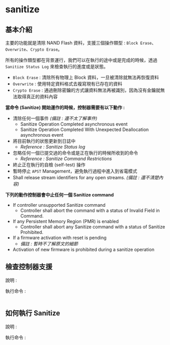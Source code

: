 # sanitize



## 基本介紹

主要的功能就是清除 NAND Flash 資料，支援三個操作類型 : `Block Erase`、`Overwrite`、`Crypto Erase`。

所有的操作類型都在背景運行，我們可以在執行的途中或是完成的時候，透過 `Sanitize Status Log` 來檢查執行的進度或是狀態。

* `Block Erase` : 清除所有物理上 Block 資料，一旦被清除就無法再恢復資料
* `Overwrite` : 使用特定資料格式去複寫現有已存在的資料
* `Crypto Erase` : 通過刪除密鑰的方式讓資料無法再被識別，因為沒有金鑰就無法取得真正的資料內容

**當命令 (Sanitize) 開始運作的時候，控制器需要有以下動作 :** 

* 清除任何一個事件 *(備註 : 還不太了解事件)*
  * Sanitize Operation Completed asynchronous event
  * Sanitize Operation Completed With Unexpected Deallocation asynchronous event
* 將目前執行的狀態更新到日誌中
  * *Reference : Sanitize Status log*
* 忽略任何一個已提交過的命令或是正在執行的時候所收到的命令 
  * *Reference : Sanitize Command Restrictions*
* 終止正在執行的自檢 (self-test) 操作
* 暫時停止 `APST` Management，避免執行過程中進入到省電模式
* Shall release stream identifiers for any open streams. *(備註 : 還不清楚內容)*

**下列的動作控制器會中止任何一個 Sanitize command** 

* If controller unsupported Sanitize command
  * Controller shall abort the command with a status of Invalid Field in Command.
* If any Persistent Memory Region (PMR) is enabled
  * Controller shall abort any Sanitize command with a status of Sanitize Prohibited.
* If a firmware activation with reset is pending
  * *備註 : 暫時不了解原文的細節*
* Activation of new firmware is prohibited during a sanitize operation



## 檢查控制器支援

說明 : 

執行命令 : 

~~~shell
~~~



## 如何執行 Sanitize

說明 : 

執行命令 : 

~~~shell
~~~




